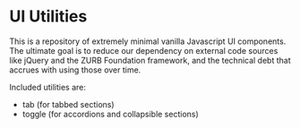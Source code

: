 # UI Utilities

This is a repository of extremely minimal vanilla Javascript UI components. The ultimate goal is to reduce our dependency on external code sources like jQuery and the ZURB Foundation framework, and the technical debt that accrues with using those over time.

Included utilities are:

* tab (for tabbed sections)
* toggle (for accordions and collapsible sections)

